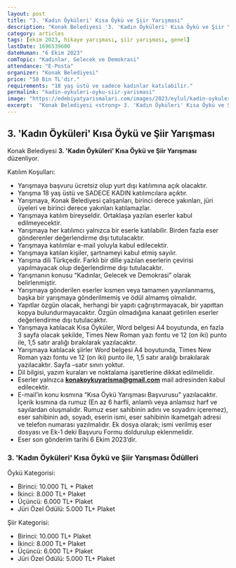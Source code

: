 ```yaml
---
layout: post
title: "3. 'Kadın Öyküleri' Kısa Öykü ve Şiir Yarışması"
description: "Konak Belediyesi '3. 'Kadın Öyküleri' Kısa Öykü ve Şiir Yarışması' düzenliyor."
category: articles
tags: [ekim 2023, hikaye yarışması, şiir yarışması, genel]
lastDate: 1696539600
dateHuman: "6 Ekim 2023"
comTopic: "Kadınlar, Gelecek ve Demokrasi"
attendance: "E-Posta"
organizer: "Konak Belediyesi"
price: "58 Bin TL'dir."
requirements: "18 yaş üstü ve sadece kadınlar katılabilir."
permalink: "kadin-oykuleri-oyku-siir-yarismasi"
image: "https://edebiyatyarismalari.com/images/2023/eylul/kadin-oykuleri-oyku-siir-yarismasi.jpg"
excerpt:  "Konak Belediyesi <strong> 3. 'Kadın Öyküleri' Kısa Öykü ve Şiir Yarışması </strong> düzenliyor."
---
```


## 3. 'Kadın Öyküleri' Kısa Öykü ve Şiir Yarışması
Konak Belediyesi **3. 'Kadın Öyküleri' Kısa Öykü ve Şiir Yarışması** düzenliyor.  

Katılım Koşulları:
- Yarışmaya başvuru ücretsiz olup yurt dışı katılımına açık olacaktır.
- Yarışma 18 yaş üstü ve SADECE KADIN katılımcılara açıktır.
- Yarışmaya, Konak Belediyesi çalışanları, birinci derece yakınları, jüri üyeleri ve birinci derece yakınları katılamazlar.
- Yarışmaya katılım bireyseldir. Ortaklaşa yazılan eserler kabul edilmeyecektir.
- Yarışmaya her katılımcı yalnızca bir eserle katılabilir. Birden fazla eser gönderenler değerlendirme dışı tutulacaktır.
- Yarışmaya katılımlar e-mail yoluyla kabul edilecektir. 
- Yarışmaya katılan kişiler, şartnameyi kabul etmiş sayılır.
- Yarışma dili Türkçedir. Farklı bir dille yazılan eserlerin çevirisi yapılmayacak olup değerlendirme dışı tutulacaktır.
- Yarışmanın konusu “Kadınlar, Gelecek ve Demokrasi” olarak belirlenmiştir. 
- Yarışmaya gönderilen eserler kısmen veya tamamen yayınlanmamış, başka bir yarışmaya gönderilmemiş ve ödül almamış olmalıdır.
- Yapıtlar özgün olacak, herhangi bir yapıtı çağrıştırmayacak, bir yapıttan kopya bulundurmayacaktır. Özgün olmadığına kanaat getirilen eserler değerlendirme dışı tutulacaktır.
- Yarışmaya katılacak Kısa Öyküler, Word belgesi A4 boyutunda, en fazla 3 sayfa olacak şekilde, Times New Roman yazı fontu ve 12 (on iki) punto ile, 1,5 satır aralığı bırakılarak yazılacaktır.
- Yarışmaya katılacak şiirler Word belgesi A4 boyutunda, Times New Roman yazı fontu ve 12 (on iki) punto ile, 1,5 satır aralığı bırakılarak yazılacaktır. Sayfa –satır sınırı yoktur.
- Dil bilgisi, yazım kuraları ve noktalama işaretlerine dikkat edilmelidir.
- Eserler yalnızca **konakoykuyarisma@gmail.com** mail adresinden kabul edilecektir. 
- E-mail’in konu kısmına “Kısa Öykü Yarışması Başvurusu”  yazılacaktır. İçerik kısmına da rumuz (En az 6 harfli, anlamlı veya anlamsız harf ve sayılardan oluşmalıdır. Rumuz eser sahibinin adını ve soyadını içeremez), eser sahibinin adı, soyadı, eserin ismi, eser sahibinin ikametgah adresi ve telefon numarası yazılmalıdır. Ek dosya olarak; ismi verilmiş eser dosyası ve Ek-1 deki Başvuru Formu doldurulup eklenmelidir.
- Eser son gönderim tarihi 6 Ekim 2023’dir. 


### 3. 'Kadın Öyküleri' Kısa Öykü ve Şiir Yarışması Ödülleri
Öykü Kategorisi:
- Birinci: 10.000 TL + Plaket
- İkinci: 8.000 TL+ Plaket
- Üçüncü: 6.000 TL+ Plaket
- Jüri Özel Ödülü: 5.000 TL+ Plaket

Şiir Kategorisi:
- Birinci: 10.000 TL+ Plaket
- İkinci: 8.000 TL+ Plaket
- Üçüncü: 6.000 TL+ Plaket
- Jüri Özel Ödülü: 5.000 TL+ Plaket